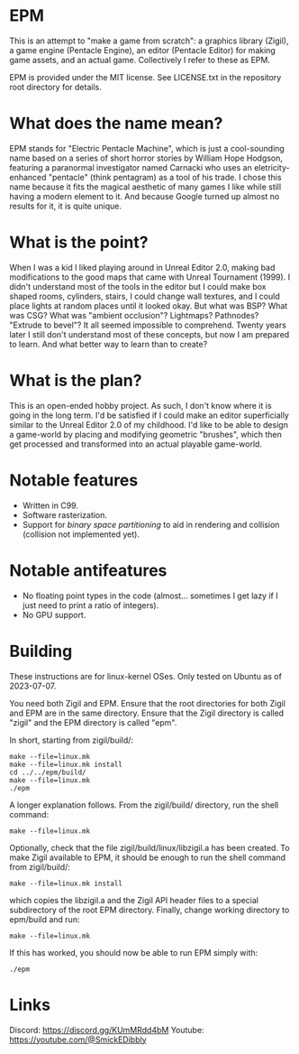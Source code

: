# EPM
This is an attempt to "make a game from scratch": a graphics library (Zigil), a game engine (Pentacle Engine), an editor (Pentacle Editor) for making game assets, and an actual game. Collectively I refer to these as EPM.

EPM is provided under the MIT license. See LICENSE.txt in the repository root directory for details.

# What does the name mean?
EPM stands for "Electric Pentacle Machine", which is just a cool-sounding name based on a series of short horror stories by William Hope Hodgson, featuring a paranormal investigator named Carnacki who uses an eletricity-enhanced "pentacle" (think pentagram) as a tool of his trade. I chose this name because it fits the magical aesthetic of many games I like while still having a modern element to it. And because Google turned up almost no results for it, it is quite unique.

# What is the point?
When I was a kid I liked playing around in Unreal Editor 2.0, making bad modifications to the good maps that came with Unreal Tournament (1999). I didn't understand most of the tools in the editor but I could make box shaped rooms, cylinders, stairs, I could change wall textures, and I could place lights at random places until it looked okay. But what was BSP? What was CSG? What was "ambient occlusion"? Lightmaps? Pathnodes? "Extrude to bevel"? It all seemed impossible to comprehend. Twenty years later I still don't understand most of these concepts, but now I am prepared to learn. And what better way to learn than to create? 

# What is the plan?
This is an open-ended hobby project. As such, I don't know where it is going in the long term. I'd be satisfied if I could make an editor superficially similar to the Unreal Editor 2.0 of my childhood. I'd like to be able to design a game-world by placing and modifying geometric "brushes", which then get processed and transformed into an actual playable game-world.

# Notable features
- Written in C99.
- Software rasterization.
- Support for *binary space partitioning* to aid in rendering and collision (collision not implemented yet).

# Notable antifeatures
- No floating point types in the code (almost... sometimes I get lazy if I just need to print a ratio of integers).
- No GPU support.

# Building

These instructions are for linux-kernel OSes. Only tested on Ubuntu as of 2023-07-07.

You need both Zigil and EPM. Ensure that the root directories for both Zigil and EPM are in the same directory. Ensure that the Zigil directory is called "zigil" and the EPM directory is called "epm".

In short, starting from zigil/build/:

```Shell
make --file=linux.mk
make --file=linux.mk install
cd ../../epm/build/
make --file=linux.mk
./epm
```

A longer explanation follows. From the zigil/build/ directory, run the shell command:

```Shell
make --file=linux.mk
```

Optionally, check that the file zigil/build/linux/libzigil.a has been created. To make Zigil available to EPM, it should be enough to run the shell command from zigil/build/:

```Shell
make --file=linux.mk install
```

which copies the libzigil.a and the Zigil API header files to a special subdirectory of the root EPM directory. Finally, change working directory to epm/build and run:

```Shell
make --file=linux.mk
```

If this has worked, you should now be able to run EPM simply with:

```Shell
./epm
```

# Links
Discord: https://discord.gg/KUmMRdd4bM
Youtube: https://youtube.com/@SmickEDibbly
